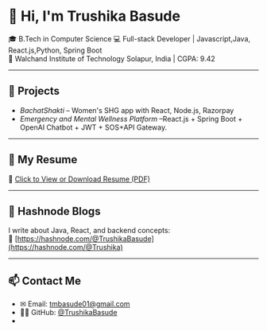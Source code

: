 # 👋 Hi, I'm Trushika Basude

🎓 B.Tech in Computer Science 
💻 Full-stack Developer | Javascript,Java, React.js,Python, Spring Boot   
📍 Walchand Institute of Technology Solapur, India | CGPA: 9.42

---

## 🚀 Projects
- *BachatShakti* – Women's SHG app with React, Node.js, Razorpay
- *Emergency and Mental Wellness Platform* –React.js + Spring Boot + OpenAI Chatbot + JWT + SOS+API Gateway.

---

## 📄 My Resume  
📌 [Click to View or Download Resume (PDF)](./Trushika_Basude_Resume.pdf)

---

## 📝 Hashnode Blogs
I write about Java, React, and backend concepts:  
🔗 [https://hashnode.com/@TrushikaBasude](https://hashnode.com/@Trushika)

---

## 📫 Contact Me
- ✉ Email: tmbasude01@gmail.com  
- 🧑‍💻 GitHub: [@TrushikaBasude](https://github.com/TrushikaBasude)
-
